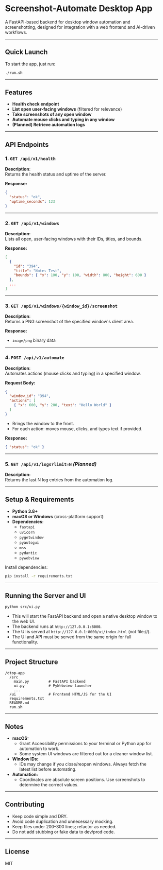 # Screenshot-Automate Desktop App

A FastAPI-based backend for desktop window automation and screenshotting, designed for integration with a web frontend and AI-driven workflows.

---

## Quick Launch

To start the app, just run:

```sh
./run.sh
```

---

## Features

- **Health check endpoint**
- **List open user-facing windows** (filtered for relevance)
- **Take screenshots of any open window**
- **Automate mouse clicks and typing in any window**
- **(Planned) Retrieve automation logs**

---

## API Endpoints

### 1. `GET /api/v1/health`
**Description:**  
Returns the health status and uptime of the server.

**Response:**
```json
{
  "status": "ok",
  "uptime_seconds": 123
}
```

---

### 2. `GET /api/v1/windows`
**Description:**  
Lists all open, user-facing windows with their IDs, titles, and bounds.

**Response:**
```json
[
  {
    "id": "394",
    "title": "Notes Test",
    "bounds": { "x": 100, "y": 100, "width": 800, "height": 600 }
  },
  ...
]
```

---

### 3. `GET /api/v1/windows/{window_id}/screenshot`
**Description:**  
Returns a PNG screenshot of the specified window's client area.

**Response:**  
- `image/png` binary data

---

### 4. `POST /api/v1/automate`
**Description:**  
Automates actions (mouse clicks and typing) in a specified window.

**Request Body:**
```json
{
  "window_id": "394",
  "actions": [
    { "x": 600, "y": 200, "text": "Hello World" }
  ]
}
```
- Brings the window to the front.
- For each action: moves mouse, clicks, and types text if provided.

**Response:**
```json
{ "status": "ok" }
```

---

### 5. `GET /api/v1/logs?limit=N` *(Planned)*
**Description:**  
Returns the last N log entries from the automation log.

---

## Setup & Requirements

- **Python 3.8+**
- **macOS or Windows** (cross-platform support)
- **Dependencies:**  
  - `fastapi`
  - `uvicorn`
  - `pygetwindow`
  - `pyautogui`
  - `mss`
  - `pydantic`
  - `pywebview`

Install dependencies:
```sh
pip install -r requirements.txt
```

---

## Running the Server and UI

```sh
python src/ui.py
```

- This will start the FastAPI backend and open a native desktop window to the web UI.
- The backend runs at `http://127.0.0.1:8000`.
- The UI is served at `http://127.0.0.1:8000/ui/index.html` (not file://).
- The UI and API must be served from the same origin for full functionality.

---

## Project Structure

```
/dtop-app
  /src
    main.py         # FastAPI backend
    ui.py           # PyWebview launcher
    ...
  /ui               # Frontend HTML/JS for the UI
  requirements.txt
  README.md
  run.sh
```

---

## Notes

- **macOS:**  
  - Grant Accessibility permissions to your terminal or Python app for automation to work.
  - Some system UI windows are filtered out for a cleaner window list.
- **Window IDs:**  
  - IDs may change if you close/reopen windows. Always fetch the latest list before automating.
- **Automation:**  
  - Coordinates are absolute screen positions. Use screenshots to determine the correct values.

---

## Contributing

- Keep code simple and DRY.
- Avoid code duplication and unnecessary mocking.
- Keep files under 200–300 lines; refactor as needed.
- Do not add stubbing or fake data to dev/prod code.

---

## License

MIT 
